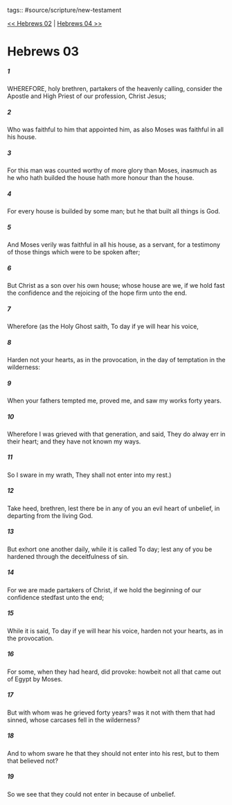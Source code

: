 tags:: #source/scripture/new-testament

[<< Hebrews 02](/New_Testament/19_Hebrews/Hebrews_02.md) | [Hebrews 04 >>](/New_Testament/19_Hebrews/Hebrews_04.md)

# Hebrews 03

##### 1

WHEREFORE, holy brethren, partakers of the heavenly calling, consider the Apostle and High Priest of our profession, Christ Jesus;

##### 2

Who was faithful to him that appointed him, as also Moses was faithful in all his house.

##### 3

For this man was counted worthy of more glory than Moses, inasmuch as he who hath builded the house hath more honour than the house.

##### 4

For every house is builded by some man; but he that built all things is God.

##### 5

And Moses verily was faithful in all his house, as a servant, for a testimony of those things which were to be spoken after;

##### 6

But Christ as a son over his own house; whose house are we, if we hold fast the confidence and the rejoicing of the hope firm unto the end.

##### 7

Wherefore (as the Holy Ghost saith, To day if ye will hear his voice,

##### 8

Harden not your hearts, as in the provocation, in the day of temptation in the wilderness:

##### 9

When your fathers tempted me, proved me, and saw my works forty years.

##### 10

Wherefore I was grieved with that generation, and said, They do alway err in their heart; and they have not known my ways.

##### 11

So I sware in my wrath, They shall not enter into my rest.)

##### 12

Take heed, brethren, lest there be in any of you an evil heart of unbelief, in departing from the living God.

##### 13

But exhort one another daily, while it is called To day; lest any of you be hardened through the deceitfulness of sin.

##### 14

For we are made partakers of Christ, if we hold the beginning of our confidence stedfast unto the end;

##### 15

While it is said, To day if ye will hear his voice, harden not your hearts, as in the provocation.

##### 16

For some, when they had heard, did provoke: howbeit not all that came out of Egypt by Moses.

##### 17

But with whom was he grieved forty years? was it not with them that had sinned, whose carcases fell in the wilderness?

##### 18

And to whom sware he that they should not enter into his rest, but to them that believed not?

##### 19

So we see that they could not enter in because of unbelief.
